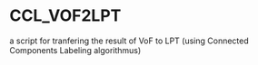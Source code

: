 # CCL_VOF2LPT
a script for tranfering the result of VoF to LPT (using Connected Components Labeling algorithmus)
